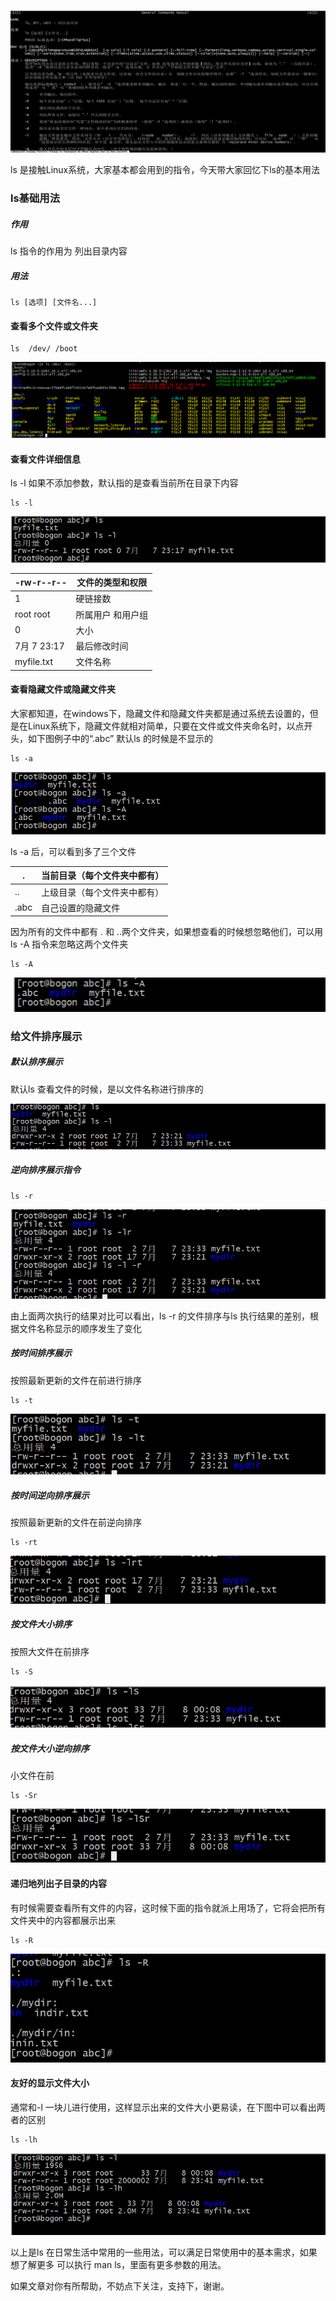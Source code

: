 

![1594222602656](assets/1594222602656.png)

ls 是接触Linux系统，大家基本都会用到的指令，今天带大家回忆下ls的基本用法

### ls基础用法

##### 作用

ls 指令的作用为 列出目录内容

##### 用法

```
ls [选项] [文件名...]
```



#### 查看多个文件或文件夹

```shell
ls  /dev/ /boot
```

![1594134701699](assets/1594134701699.png)

#### 查看文件详细信息

ls -l 如果不添加参数，默认指的是查看当前所在目录下内容

```shell
ls -l 
```

![1594135110352](assets/1594135110352.png)

| -rw-r--r--    | 文件的类型和权限  |
| ------------- | ----------------- |
| 1             | 硬链接数          |
| root root     | 所属用户 和用户组 |
| 0             | 大小              |
| 7月   7 23:17 | 最后修改时间      |
| myfile.txt    | 文件名称          |

#### 查看隐藏文件或隐藏文件夹

大家都知道，在windows下，隐藏文件和隐藏文件夹都是通过系统去设置的，但是在Linux系统下，隐藏文件就相对简单，只要在文件或文件夹命名时，以点开头，如下图例子中的“.abc” 默认ls 的时候是不显示的

```shell
ls -a
```

![1594136470600](assets/1594136470600.png)



ls -a  后，可以看到多了三个文件

| .    | 当前目录（每个文件夹中都有） |
| ---- | ---------------------------- |
| ..   | 上级目录（每个文件夹中都有） |
| .abc | 自己设置的隐藏文件           |

 因为所有的文件中都有 . 和 ..两个文件夹，如果想查看的时候想忽略他们，可以用 ls -A 指令来忽略这两个文件夹

```
ls -A
```

![1594138556967](assets/1594138556967.png)

### 给文件排序展示

##### 默认排序展示

 默认ls 查看文件的时候，是以文件名称进行排序的

![1594137135238](assets/1594137135238.png)

##### 逆向排序展示指令

```
ls -r 
```

![1594137231732](assets/1594137231732.png)



由上面两次执行的结果对比可以看出，ls -r 的文件排序与ls 执行结果的差别，根据文件名称显示的顺序发生了变化

[^注意]: ls -lr  与 ls -l -r 是命令行参数的两种不同的用法，作用是一样的，为了简单，经常会用 ls -lr 这样的方式，和顺序也没有关系 如 ls -rl 和 ls -lr 都一样

##### 按时间排序展示

按照最新更新的文件在前进行排序

```
ls -t
```

![1594137693644](assets/1594137693644.png)

##### 按时间逆向排序展示

按照最新更新的文件在前逆向排序

```
ls -rt
```

![1594137770759](assets/1594137770759.png)

##### 按文件大小排序

按照大文件在前排序

```
ls -S
```

![1594222419266](assets/1594222419266.png)

##### 按文件大小逆向排序

小文件在前

```
ls -Sr
```

![1594222520875](assets/1594222520875.png)

#### 递归地列出子目录的内容

有时候需要查看所有文件的内容，这时候下面的指令就派上用场了，它将会把所有文件夹中的内容都展示出来

```shell
ls -R
```

![1594138148043](assets/1594138148043.png)

#### 友好的显示文件大小

通常和-l 一块儿进行使用，这样显示出来的文件大小更易读，在下图中可以看出两者的区别

```
ls -lh
```

![1594222940532](assets/1594222940532.png)



以上是ls 在日常生活中常用的一些用法，可以满足日常使用中的基本需求，如果想了解更多 可以执行 man  ls，里面有更多参数的用法。



如果文章对你有所帮助，不妨点下关注，支持下，谢谢。